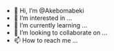 - 👋 Hi, I’m @Akebomabeki
- 👀 I’m interested in ...
- 🌱 I’m currently learning ...
- 💞️ I’m looking to collaborate on ...
- 📫 How to reach me ...

<!---
Akebomabeki/Akebomabeki is a ✨ special ✨ repository because its `README.md` (this file) appears on your GitHub profile.
You can click the Preview link to take a look at your changes.
--->
